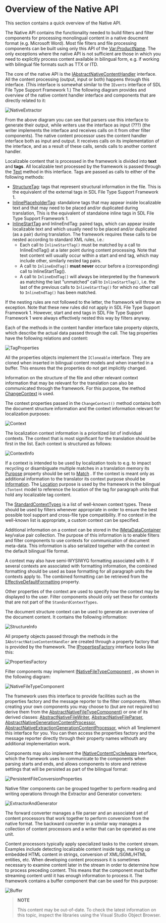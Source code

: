 Overview of the Native API
==

This section contains a quick overview of the Native API.

The Native API contains the functionality needed to build filters and filter components for processing monolingual content in a native doucment format (e.g. Microsoft Word). Most file filters and file processing components can be built using only this API of the <Var:ProductName>. The only exceptions where the native API is not sufficient are those in which you need to explicitly process content available in bilingual form, e.g. if working with bilingual file formats such as TTX or ITD.

The core of the native API is the [IAbstractNativeContentHandler](../../api/filetypesupport/Sdl.FileTypeSupport.Framework.NativeApi.IAbstractNativeContentHandler.yml) interface. All the content processing (output, input or both) happens through this interface. (This interface is somewhat similar to the ```IEvents``` interface of SDL File Type Support Framework 1.) The following diagram provides and overview of the native content handler interface and components that are directly related to it:

![NativeExtractor](images/NativeExtractor.png)

From the above diagram you can see that parsers use this interface to generate their output, while writers use the interface as input (???) (the writer implements the interface and receives calls on it from other filter components). The native content processor uses the content handler interface both as input and output. It receives calls on its implementation of the interface, and as a result of these calls, sends calls to another content handler.

Localizable content that is processed in the framework is divided into **text** and **tags**. All localizable text processed by the framework is passed through the [Text](../../api/filetypesupport/Sdl.FileTypeSupport.Framework.NativeApi.IAbstractNativeContentHandler.yml#Sdl_FileTypeSupport_Framework_NativeApi_IAbstractNativeContentHandler_Text_Sdl_FileTypeSupport_Framework_NativeApi_ITextProperties_) method in this interface. Tags are passed as calls to either of the following methods:

* [StructureTag](../../api/filetypesupport/Sdl.FileTypeSupport.Framework.NativeApi.IAbstractNativeContentHandler.yml#Sdl_FileTypeSupport_Framework_NativeApi_IAbstractNativeContentHandler_StructureTag_Sdl_FileTypeSupport_Framework_NativeApi_IStructureTagProperties_): tags that represent structural information in the file. This is the equivalent of the external tags in SDL File Type Support Framework 1.
* [InlinePlaceholderTag](../../api/filetypesupport/Sdl.FileTypeSupport.Framework.NativeApi.IAbstractNativeContentHandler.yml#Sdl_FileTypeSupport_Framework_NativeApi_IAbstractNativeContentHandler_InlinePlaceholderTag_Sdl_FileTypeSupport_Framework_NativeApi_IPlaceholderTagProperties_): standalone tags that may appear inside localizable text and that may need to be placed and/or duplicated during translation, This is the equivalent of standalone inline tags in SDL File Type Support Framework 1.
* [InlineStartTag](../../api/filetypesupport/Sdl.FileTypeSupport.Framework.NativeApi.IAbstractNativeContentHandler.yml#Sdl_FileTypeSupport_Framework_NativeApi_IAbstractNativeContentHandler_InlineStartTag_Sdl_FileTypeSupport_Framework_NativeApi_IStartTagProperties_) and InlineEndTag: paired tags, which can appear inside localizable text and which usually need to be placed and/or duplicated (as a pair) during translation. The framework requires these calls to be nested according to standard XML rules, i.e.:
    * Each call to ```InlineStartTag()``` must be matched by a call to InlineEndTag() at a later point during content processing. Note that text content will usually occur within a start and end tag, which may include other, similarly nested tag pairs.
    * A call to ```InlineEndTag()``` **must never** occur before a (corresponding) call to InlineStartTag().
    * A call to ```InlineEndTag()``` will always be interpreted by the framework as matching the last “unmatched” call to ```InlineStartTag()```, i.e. the last of the previous calls to ```InlineStartTag()``` for which no other call to ```InlineEndTag()``` has been matched.

If the nesting rules are not followed to the letter, the framework will throw an exception. Note that these new rules did not apply in SDL File Type Support Framework 1. However, start and end tags in SDL File Type Support Framework 1 were always effectively nested this way by filters anyway.

Each of the methods in the content handler interface take property objects, which describe the actual data passed through the call. The tag properties have the following relations and content:

![TagProperties](images/TagProperties.png)

All the properties objects implement the ```ICloneable``` interface. They are cloned when inserted in bilingual content models and when inserted in a buffer. This ensures that the properties do not get implicitly changed.

Information on the structure of the file and other relevant context information that may be relevant for the translation can also be communicated through the framework. For this purpose, the method [ChangeContext](../../api/filetypesupport/Sdl.FileTypeSupport.Framework.NativeApi.IAbstractNativeContentHandler.yml#Sdl_FileTypeSupport_Framework_NativeApi_IAbstractNativeContentHandler_ChangeContext_Sdl_FileTypeSupport_Framework_NativeApi_IContextProperties_) is used.

The context properties passed in the ```ChangeContext()``` method contains both the document structure information and the context information relevant for localization purposes:


![Context](images/Context.png)

The localization context information is a prioritized list of individual contexts. The context that is most significant for the translation should be first in the list. Each context is structured as follows:

![ContextInfo](images/ContextInfo.png)

If a context is intended to be used by localization tools to e.g. to impact recycling or disambiguate multiple matches in a translation memory its [Purpose](../../api/filetypesupport/Sdl.FileTypeSupport.Framework.NativeApi.IContextInfo.yml#Sdl_FileTypeSupport_Framework_NativeApi_IContextInfo_Purpose) property should be set to [Match](../../api/filetypesupport/Sdl.FileTypeSupport.Framework.NativeApi.ContextPurpose.yml#fields) . If the context is meant only as additional information to the translator its context purpose should be [Information](../../api/filetypesupport/Sdl.FileTypeSupport.Framework.NativeApi.ContextPurpose.yml#fields). The [Location](../../api/filetypesupport/Sdl.FileTypeSupport.Framework.NativeApi.ContextPurpose.yml#fields) purpose is used by the framework in the bilingual ```cTontent``` model to reference the location of the tag for paragraph units that hold any localizable tag content.

The [StandardContextTypes](../../api/filetypesupport/Sdl.FileTypeSupport.Framework.Core.Utilities.NativeApi.StandardContextTypes.yml) is a list of well-known context types. These should be used by filters whenever appropriate in order to ensure the best possible tool support and cross-file type compatibility. If no context in the well-known list is appropriate, a custom context can be specified.

Additional information on a context can be stored in the [IMetaDataContainer](../../api/filetypesupport/Sdl.FileTypeSupport.Framework.NativeApi.IMetaDataContainer.yml) key/value pair collection. The purpose of this information is to enable filters and filter components to use contexts for communication of document meta-data. This information is also serialized together with the context in the default bilingual file format.

A context may also have semi-WYSIWYG formatting associated with it. If several contexts are associated with formatting information, the combined formatting should be used as base formatting for all paragraph units the contexts apply to. The combined formatting can be retrieved from the [EffectiveDefaultFormatting](../../api/filetypesupport/Sdl.FileTypeSupport.Framework.NativeApi.IContextProperties.yml#Sdl_FileTypeSupport_Framework_NativeApi_IContextProperties_EffectiveDefaultFormatting) property.

Other properties of the context are used to specify how the context may be displayed to the user. Filter components should only set these for contexts that are not part of the ```StandardContextTypes```.

The document structure context can be used to generate an overview of the document content. It contains the following information:

![StructureInfo](images/StructureInfo.png)

All property objects passed through the methods in the ```IAbstractNativeContentHandler``` are created through a property factory that is provided by the framework. The [IPropertiesFactory](../../api/filetypesupport/Sdl.FileTypeSupport.Framework.NativeApi.IPropertiesFactory.yml) interface looks like this:

![PropertiesFactory](images/PropertiesFactory.png)

Filter components may implement [INativeFileTypeComponent](../../api/filetypesupport/Sdl.FileTypeSupport.Framework.NativeApi.INativeFileTypeComponent.yml) , as shown in the following diagram:

![NativeFileTypeComponent](images/NativeFileTypeComponent.png)

The framework uses this interface to provide facilities such as the properties factory and the message reporter to the filter components. When creating your own components you may choose to (but are not required to) derive them from the [AbstractNativeFileTypeComponent)](../../api/filetypesupport/Sdl.FileTypeSupport.Framework.NativeApi.AbstractNativeFileTypeComponent.yml) or one of its derived classes: [AbstractNativeFileWriter](../../api/filetypesupport/Sdl.FileTypeSupport.Framework.NativeApi.AbstractNativeFileWriter.yml), [AbstractNativeFileParser](../../api/filetypesupport/Sdl.FileTypeSupport.Framework.NativeApi.AbstractNativeFileParser.yml), [AbstractNativeGenerationContentProcessor](../../api/filetypesupport/Sdl.FileTypeSupport.Framework.NativeApi.AbstractNativeGenerationContentProcessor.yml), [AbstractNativeExtractionGenerationContentProcessor](../../api/filetypesupport/Sdl.FileTypeSupport.Framework.NativeApi.AbstractNativeExtractionContentProcessor.yml), which all 1implement this interface for you. You can then access the properties factory and the message reporter directly through their property names withouth any additional implementation work.

Components may also implement the [INativeContentCycleAware](../../api/filetypesupport/Sdl.FileTypeSupport.Framework.NativeApi.INativeContentCycleAware.yml) interface, which the framework uses to communicate to the components when parsing starts and ends, and allows components to store and retrieve settings that will be persisted as part of the bilingual format:

![PersistentFileConversionProperties](images/PersistentFileConversionProperties.png)

Native filter components can be grouped together to perform reading and writing operations through the Extractor and Generator converters:

![ExtractorAndGenerator](images/ExtractorAndGenerator.png)

The forward converter manages a file parser and an associated set of content processors that work together to perform conversion from the native format. The backward converter in a similar way manages a collection of content processors and a writer that can be operated as one unit.

Content processors typically apply specialized tasks to the content stream. Examples include detecting localizable content inside tags, marking up embedded HTML content in strings, conversion of XML/SGML/HTML entities, etc. When developing content processors it is sometimes necessary to examine content later in the stream in order to determine how to process preceding content. This means that the component must buffer streaming content until it has enough information to process it. The framework contains a buffer component that can be used for this purpose:

![Buffer](images/Buffer.png)


>**NOTE**
>
> This content may be out-of-date. To check the latest information on this topic, inspect the libraries using the Visual Studio Object Browser.